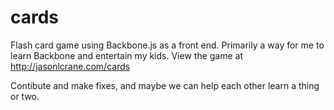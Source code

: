 cards
=====

Flash card game using Backbone.js as a front end. Primarily a way for me to learn Backbone and entertain my kids.
View the game at http://jasonlcrane.com/cards

Contibute and make fixes, and maybe we can help each other learn a thing or two.
